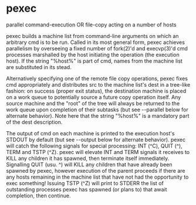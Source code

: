 pexec
=====

parallel command-execution OR file-copy acting on a number of hosts

pexec builds a machine list from command-line arguments on which an
arbitrary cmd is to be run.  Called in its most general form, pexec
achieves parallelism by overseeing a fixed number of fork(2)'d and
execvp(3)'d cmd processes marshalled by the host initiating the
operation (the execution host).  If the string "%host%" is part of cmd,
names from the machine list are substituted in its stead.

Alternatively specifying one of the remote file copy operations, pexec
fixes cmd appropriately and distributes src to the machine list's dest
in a tree-like fashion: on success (proper exit status), the
destination machine is placed on a work queue to potentially source a
future copy operation itself.  Any source machine and the "root" of the
tree will always be returned to the work queue upon completion of their
subtasks (but see --parallel below for alternate behavior).  Note here
that the string "%host%" is a mandatory part of the dest description.

The output of cmd on each machine is printed to the execution host's
STDOUT by default (but see --output below for alternate behavior).
pexec will catch the following signals for special processing: INT
(^C), QUIT (^\), TERM and TSTP (^Z).  pexec will elevate INT and TERM
signals it receives to KILL any children it has spawned, then terminate
itself immediately.  Signalling QUIT (usu. ^\) will KILL any children
that have already been spawned by pexec, however execution of the
parent proceeds if there are any hosts remaining in the machine list
that have not had the opportunity to exec something!  Issuing TSTP (^Z)
will print to STDERR the list of outstanding processes pexec has
spawned (or plans to) that await completion, then continue.
